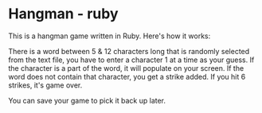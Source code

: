 # Hangman - ruby

This is a hangman game written in Ruby. Here's how it works:

There is a word between 5 & 12 characters long that is randomly selected from the text file, you have to enter a character 1 at a time as your guess. If the character is a part of the word, it will populate on your screen. If the word does not contain that character, you get a strike added. If you hit 6 strikes, it's game over. 

You can save your game to pick it back up later. 